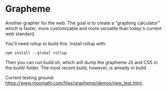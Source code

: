 # Grapheme
Another grapher for the web. The goal is to create a "graphing calculator" which is faster, more customizable and more versatile than today's current web standard.

You'll need rollup to build this. Install rollup with:

```
npm install --global rollup
```

Then you can run build.sh, which will dump the grapheme JS and CSS in the build/ folder. The most recent build, however, is already in build.

Current testing ground: https://www.moomath.com/files/grapheme/demos/new_test.html.
